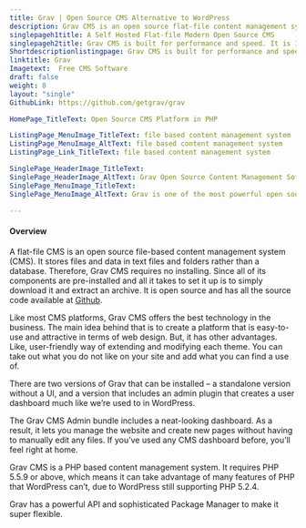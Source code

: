 ```yaml
---
title: Grav | Open Source CMS Alternative to WordPress
description: Grav CMS is an open source flat-file content management system. Its built for speed, meeting the requirements of most the latest Google search criteria.
singlepageh1title: A Self Hosted Flat-file Modern Open Source CMS
singlepageh2title: Grav CMS is built for performance and speed. It is 100% open source and free content management system.
Shortdescriptionlistingpage: Grav CMS is built for performance and speed. It is 100% open source and free content management system.
linktitle: Grav
Imagetext:  Free CMS Software 
draft: false
weight: 8
layout: "single"
GithubLink: https://github.com/getgrav/grav

HomePage_TitleText: Open Source CMS Platform in PHP

ListingPage_MenuImage_TitleText: file based content management system
ListingPage_MenuImage_AltText: file based content management system
ListingPage_Link_TitleText: file based content management system

SinglePage_HeaderImage_TitleText: 
SinglePage_HeaderImage_AltText: Grav Open Source Content Management Software
SinglePage_MenuImage_TitleText: 
SinglePage_MenuImage_AltText: Grav is one of the most powerful open source CMS.

---
```


#### Overview

A flat-file CMS is an open source file-based content management system (CMS). It stores files and data in text files and folders rather than a database. Therefore, Grav CMS requires no installing. Since all of its components are pre-installed and all it takes to set it up is to simply download it and extract an archive. It is open source and has all the source code available at [Github](https://github.com/getgrav/grav).

Like most CMS platforms, Grav CMS offers the best technology in the business. The main idea behind that is to create a platform that is easy-to-use and attractive in terms of web design. But, it has other advantages. Like, user-friendly way of extending and modifying each theme. You can take out what you do not like on your site and add what you can find a use of.

There are two versions of Grav that can be installed – a standalone version without a UI, and a version that includes an admin plugin that creates a user dashboard much like we’re used to in WordPress.

The Grav CMS Admin bundle includes a neat-looking dashboard. As a result, it lets you manage the website and create new pages without having to manually edit any files. If you’ve used any CMS dashboard before, you’ll feel right at home.

Grav CMS is a PHP based content management system. It requires PHP 5.5.9 or above, which means it can take advantage of many features of PHP that WordPress can’t, due to WordPress still supporting PHP 5.2.4.

Grav has a powerful API and sophisticated Package Manager to make it super flexible.